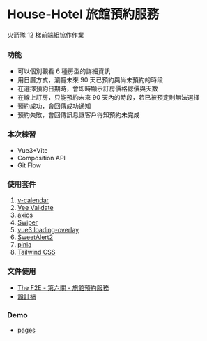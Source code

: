 # House-Hotel 旅館預約服務

火箭隊 12 梯前端組協作作業

### 功能
* 可以個別觀看 6 種房型的詳細資訊
* 用日曆方式，瀏覽未來 90 天已預約與尚未預約的時段
* 在選擇預約日期時，會即時顯示訂房價格總價與天數
* 在線上訂房，只能預約未來 90 天內的時段，若已被預定則無法選擇
* 預約成功，會回傳成功通知 
* 預約失敗，會回傳訊息讓客戶得知預約未完成


### 本次練習
* Vue3+Vite
* Composition API
* Git Flow

### 使用套件
1. [v-calendar](https://www.notion.so/Trio-f03803f1aba6469c8e1a15589504d114)
2. [Vee Validate](https://vee-validate.logaretm.com/v4/)
3. [axios](https://axios-http.com/)
4. [Swiper](https://swiperjs.com/vue)
5. [vue3 loading-overlay](https://github.com/moyoujun/vue3-loading-overlay)
6. [SweetAlert2](https://sweetalert2.github.io/)
7. [pinia](https://pinia.vuejs.org/)
8. [Tailwind CSS](https://tailwindcss.com/)

### 文件使用

- [The F2E - 第六關 - 旅館預約服務](https://challenge.thef2e.com/news/17)
- [設計稿](https://xd.adobe.com/spec/808b17f6-c862-47bd-4410-58440ddd01d7-f6ba/specs/)

### Demo
- [pages](https://teamrocket12th.github.io/HouseHotel/)
